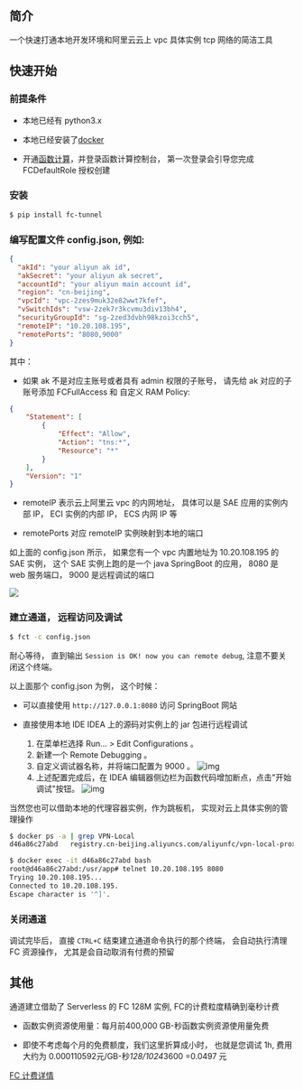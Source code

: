 ## 简介

一个快速打通本地开发环境和阿里云云上 vpc 具体实例 tcp 网络的简洁工具

## 快速开始

### 前提条件

 - 本地已经有 python3.x
 
 - 本地已经安装了[docker](https://docs.docker.com/get-docker/)
 
 - 开通[函数计算](https://fc.console.aliyun.com/)，并登录函数计算控制台， 第一次登录会引导您完成 FCDefaultRole 授权创建

### 安装

```bash
$ pip install fc-tunnel
```

### 编写配置文件 config.json, 例如:

```json
{
  "akId": "your aliyun ak id",
  "akSecret": "your aliyun ak secret",
  "accountId": "your aliyun main account id",
  "region": "cn-beijing",
  "vpcId": "vpc-2zes9muk32e82wwt7kfef",
  "vSwitchIds": "vsw-2zek7r3kcvmu3div13bh4",
  "securityGroupId": "sg-2zed3dvbh98kzoi3cch5",
  "remoteIP": "10.20.108.195",
  "remotePorts": "8080,9000"
}
```


其中：

- 如果 ak 不是对应主账号或者具有 admin 权限的子账号， 请先给 ak 对应的子账号添加 FCFullAccess 和 自定义 RAM Policy:

```json
{
    "Statement": [
        {
            "Effect": "Allow",
            "Action": "tns:*",
            "Resource": "*"
        }
    ],
    "Version": "1"
}
```

- remoteIP 表示云上阿里云 vpc 的内网地址， 具体可以是 SAE 应用的实例内部 IP， ECI 实例的内部 IP， ECS 内网 IP 等

- remotePorts 对应 remoteIP 实例映射到本地的端口


如上面的 config.json 所示， 如果您有一个 vpc 内置地址为 10.20.108.195 的 SAE 实例， 这个 SAE 实例上跑的是一个 java SpringBoot 的应用， 8080 是 web 服务端口， 9000 是远程调试的端口

![](https://img.alicdn.com/imgextra/i3/O1CN01hShP951UrZ1bdnAhO_!!6000000002571-2-tps-1253-399.png)


### 建立通道， 远程访问及调试

```bash
$ fct -c config.json
```

耐心等待， 直到输出 `Session is OK! now you can remote debug`, 注意不要关闭这个终端。

以上面那个 config.json 为例， 这个时候：

- 可以直接使用 `http://127.0.0.1:8080` 访问 SpringBoot 网站

- 直接使用本地 IDE IDEA 上的源码对实例上的 jar 包进行远程调试
    1. 在菜单栏选择 Run… > Edit Configurations 。
    2. 新建一个 Remote Debugging 。
    3. 自定义调试器名称，并将端口配置为 9000 。
        ![img](https://img.alicdn.com/imgextra/i3/O1CN01JygOEp1CMjHNUtBCP_!!6000000000067-2-tps-1061-671.png)
    4. 上述配置完成后，在 IDEA 编辑器侧边栏为函数代码增加断点，点击"开始调试"按钮。
        ![img](https://img.alicdn.com/imgextra/i1/O1CN01VRnwjr1wJUo2geQwY_!!6000000006287-2-tps-1785-432.png)

当然您也可以借助本地的代理容器实例，作为跳板机， 实现对云上具体实例的管理操作

```bash
$ docker ps -a | grep VPN-Local
d46a86c27abd   registry.cn-beijing.aliyuncs.com/aliyunfc/vpn-local-proxy:v0.0.1   "/usr/app/start.sh"   5 minutes ago   Up 5 minutes   0.0.0.0:8080->8080/tcp, 0.0.0.0:9000->9000/tcp   VPN-Local-S-5ecc9bda-6d83-4f5d-884c-6739d8a3925e

$ docker exec -it d46a86c27abd bash
root@d46a86c27abd:/usr/app# telnet 10.20.108.195 8080
Trying 10.20.108.195...
Connected to 10.20.108.195.
Escape character is '^]'.
```

### 关闭通道

调试完毕后， 直接 `CTRL+C` 结束建立通道命令执行的那个终端， 会自动执行清理 FC 资源操作， 尤其是会自动取消有付费的预留


## 其他

通道建立借助了  Serverless 的 FC 128M 实例,  FC的计费粒度精确到毫秒计费

- 函数实例资源使用量：每月前400,000 GB-秒函数实例资源使用量免费


- 即使不考虑每个月的免费额度，我们这里折算成小时， 也就是您调试 1h, 费用大约为 0.000110592元/GB-秒*128/1024*3600 =0.0497 元

[FC 计费详情](https://help.aliyun.com/document_detail/54301.html)